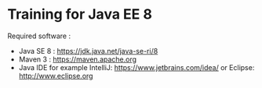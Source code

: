 # Training for Java EE 8


Required software :

* Java SE 8 : https://jdk.java.net/java-se-ri/8
* Maven 3 : https://maven.apache.org
* Java IDE for example IntelliJ: https://www.jetbrains.com/idea/ or Eclipse: http://www.eclipse.org
